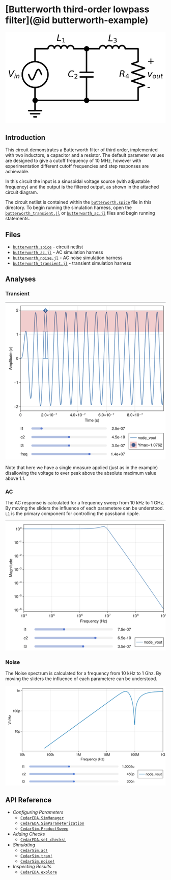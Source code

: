 # [Butterworth third-order lowpass filter](@id butterworth-example)

![Butterworth Circuit Diagram](./images/butterworth.png)

## Introduction

This circuit demonstrates a Butterworth filter of third order, implemented with two inductors, a capacitor and a resistor.
The default parameter values are designed to give a cutoff frequency of 10 MHz, however with experimentation different cutoff frequencies and step responses are achievable.

In this circuit the input is a sinusoidal voltage source (with adjustable frequency) and the output is the filtered output, as shown in the attached circuit diagram.

The circuit netlist is contained within the [`butterworth.spice`](./butterworth.spice) file in this directory.
To begin running the simulation harness, open the [`butterworth_transient.jl`](./butterworth_transient.jl) or [`butterworth_ac.jl`](./butterworth_ac.jl) files and begin running statements.

## Files
 - [`butterworth.spice`](./butterworth.spice) - circuit netlist
 - [`butterworth_ac.jl`](./butterworth_ac.jl) - AC simulation harness
 - [`butterworth_noise.jl`](./butterworth_noise.jl) - AC noise simulation harness
 - [`butterworth_transient.jl`](./butterworth_transient.jl) - transient simulation harness

## Analyses

### Transient

![Butterworth Transient Response](./images/ButterworthTransientResponse.png)

Note that here we have a single measure applied (just as in the example)
disallowing the voltage to ever peak above the absolute maximum value above 1.1.

### AC

The AC response is calculated for a frequency sweep from 10 kHz to 1 GHz.
By moving the sliders the influence of each parametere can be understood.
`L1` is the primary component for controlling the passband ripple.

![Butterworth AC Response](./images/ButterworthACResponse.png)

### Noise

The Noise spectrum is calculated for a frequency from 10 kHz to 1 Ghz.
By moving the sliders the influence of each parametere can be understood.

![Butterworth Noise Spectrum](./images/ButterworthNoiseSpectrum.png)

## API Reference
  - _Configuring Parameters_
     - [`CedarEDA.SimManager`](@ref)
     - [`CedarEDA.SimParameterization`](@ref)
     - [`CedarSim.ProductSweep`](@ref)
  - _Adding Checks_
     - [`CedarEDA.set_checks!`](@ref)
  - _Simulating_
     - [`CedarSim.ac!`](@ref)
     - [`CedarSim.tran!`](@ref)
     - [`CedarSim.noise!`](@ref)
  - _Inspecting Results_
     - [`CedarEDA.explore`](@ref)
